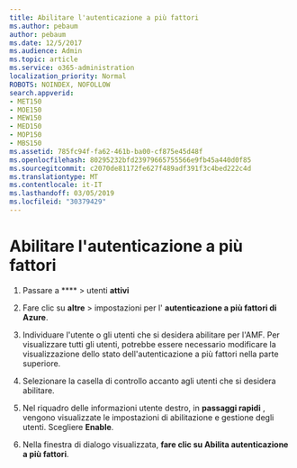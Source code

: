 ```yaml
---
title: Abilitare l'autenticazione a più fattori
ms.author: pebaum
author: pebaum
ms.date: 12/5/2017
ms.audience: Admin
ms.topic: article
ms.service: o365-administration
localization_priority: Normal
ROBOTS: NOINDEX, NOFOLLOW
search.appverid:
- MET150
- MOE150
- MEW150
- MED150
- MOP150
- MBS150
ms.assetid: 785fc94f-fa62-461b-ba00-cf875e45d48f
ms.openlocfilehash: 80295232bfd23979665755566e9fb45a440d0f85
ms.sourcegitcommit: c2070de81172fe627f489adf391f3c4bed222c4d
ms.translationtype: MT
ms.contentlocale: it-IT
ms.lasthandoff: 03/05/2019
ms.locfileid: "30379429"
---
```

# <a name="enable-multi-factor-authentication"></a>Abilitare l'autenticazione a più fattori

1. Passare a **** \> utenti **attivi**
    
2. Fare clic su **altre** \> impostazioni per l' **autenticazione a più fattori di Azure**. 
    
3. Individuare l'utente o gli utenti che si desidera abilitare per l'AMF. Per visualizzare tutti gli utenti, potrebbe essere necessario modificare la visualizzazione dello stato dell'autenticazione a più fattori nella parte superiore.
    
4. Selezionare la casella di controllo accanto agli utenti che si desidera abilitare.
    
5.  Nel riquadro delle informazioni utente destro, in **passaggi rapidi** , vengono visualizzate le impostazioni di abilitazione e gestione degli utenti. Scegliere **Enable**. 
    
6. Nella finestra di dialogo visualizzata, **fare clic su Abilita autenticazione a più fattori**. 
    

